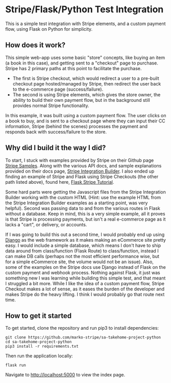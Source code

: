 # Stripe/Flask/Python Test Integration
This is a simple test integration with Stripe elements, and a custom payment flow, using Flask on Python for simplicity.

## How does it work?
This simple web-app uses some basic "store" concepts, like buying an item (a book in this case), and getting sent to a "checkout" page to purchase. Stripe has 2 primary paths at this point to facilitate the purchase. 
- The first is Stripe checkout, which would redirect a user to a pre-built checkout page hosted/managed by Stripe, then redirect the user back to the e-commerce page (success/failure). 
- The second is using Stripe elements, which gives the store owner, the ability to build their own payment flow, but in the background still provides normal Stripe functionality. 

In this example, it was built using a custom payment flow. The user clicks on a book to buy, and is sent to a checkout page where they can input their CC information, Stripe (behind the scenes) processes the payment and responds back with success/failure to the store. 

## Why did I build it the way I did?
To start, I stuck with examples provided by Stripe on their Github page [Stripe Samples](https://github.com/stripe-samples). Along with the various API docs, and sample explanations provided on their docs page, [Stripe Integration Builder](https://stripe.com/docs/payments/integration-builder). I also ended up finding an example of Stripe and Flask using Stripe Checkouts (the other path listed above), found here, [Flask Stripe Tutorial](https://testdriven.io/blog/flask-stripe-tutorial/). 


Some hard parts were getting the Javascript files from the Stripe Integration Builder working with the custom HTML (Hint: use the example HTML from the Stripe Integration Builder examples as a starting point, was very helpful). Second was passing data to and from the various routes in Flask without a database. Keep in mind, this is a very simple example, all it proves is that Stripe is processing payments, but isn't a real e-commerce page as it lacks a "cart", or delivery, or accounts. 


If I was going to build this out a second time, I would probably end up using [Django](https://www.djangoproject.com/) as the web framework as it makes making an eCommerce site pretty easy. I would include a simple database, which means I don't have to ship data around from class/function (Flask Route) to class/function, instead I can make DB calls (perhaps not the most efficient performance wise, but for a simple eCommerce site, the volume would not be an issue). Also, some of the examples on the Stripe docs use Django instead of Flask on the custom payment and webhook process. Nothing against Flask, it just was something new I was learning while building this simple test, and that meant I struggled a bit more. While I like the idea of a custom payment flow, Stripe Checkout makes a lot of sense, as it eases the burden of the developer and makes Stripe do the heavy lifting. I think I would probably go that route next time.  



## How to get it started
To get started, clone the repository and run pip3 to install dependencies:

```
git clone https://github.com/marko-stripe/sa-takehome-project-python 
cd sa-takehome-project-python
pip3 install -r requirements.txt
```

Then run the application locally:

```
flask run
```

Navigate to [http://localhost:5000](http://localhost:5000) to view the index page.
